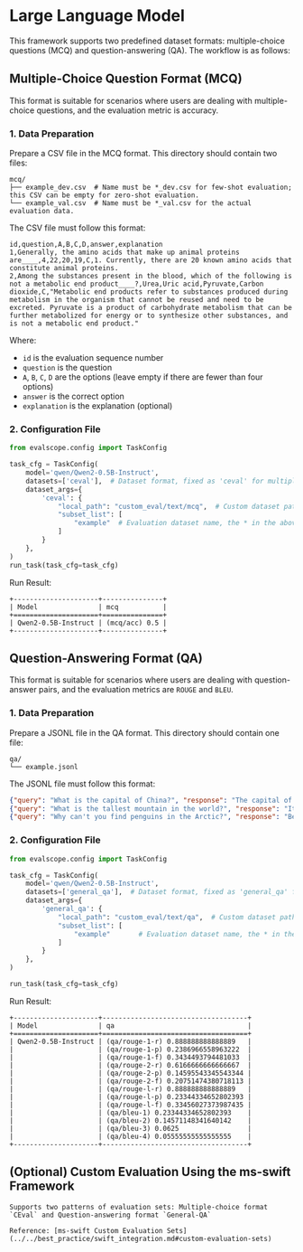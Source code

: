 # Large Language Model

This framework supports two predefined dataset formats: multiple-choice questions (MCQ) and question-answering (QA). The workflow is as follows:

## Multiple-Choice Question Format (MCQ)
This format is suitable for scenarios where users are dealing with multiple-choice questions, and the evaluation metric is accuracy.

### 1. Data Preparation
Prepare a CSV file in the MCQ format. This directory should contain two files:
```text
mcq/
├── example_dev.csv  # Name must be *_dev.csv for few-shot evaluation; this CSV can be empty for zero-shot evaluation.
└── example_val.csv  # Name must be *_val.csv for the actual evaluation data.
```

The CSV file must follow this format:

```text
id,question,A,B,C,D,answer,explanation
1,Generally, the amino acids that make up animal proteins are____,4,22,20,19,C,1. Currently, there are 20 known amino acids that constitute animal proteins.
2,Among the substances present in the blood, which of the following is not a metabolic end product____?,Urea,Uric acid,Pyruvate,Carbon dioxide,C,"Metabolic end products refer to substances produced during metabolism in the organism that cannot be reused and need to be excreted. Pyruvate is a product of carbohydrate metabolism that can be further metabolized for energy or to synthesize other substances, and is not a metabolic end product."
```
Where:
- `id` is the evaluation sequence number
- `question` is the question
- `A`, `B`, `C`, `D` are the options (leave empty if there are fewer than four options)
- `answer` is the correct option
- `explanation` is the explanation (optional)

### 2. Configuration File
```python
from evalscope.config import TaskConfig

task_cfg = TaskConfig(
    model='qwen/Qwen2-0.5B-Instruct',
    datasets=['ceval'],  # Dataset format, fixed as 'ceval' for multiple-choice questions
    dataset_args={
        'ceval': {
            "local_path": "custom_eval/text/mcq",  # Custom dataset path
            "subset_list": [
                "example"  # Evaluation dataset name, the * in the above *_dev.csv
            ]
        }
    },
)
run_task(task_cfg=task_cfg)
```

Run Result:
```text
+---------------------+---------------+
| Model               | mcq           |
+=====================+===============+
| Qwen2-0.5B-Instruct | (mcq/acc) 0.5 |
+---------------------+---------------+ 
```

## Question-Answering Format (QA)
This format is suitable for scenarios where users are dealing with question-answer pairs, and the evaluation metrics are `ROUGE` and `BLEU`.

### 1. Data Preparation
Prepare a JSONL file in the QA format. This directory should contain one file:

```text
qa/
└── example.jsonl
```

The JSONL file must follow this format:

```json
{"query": "What is the capital of China?", "response": "The capital of China is Beijing."}
{"query": "What is the tallest mountain in the world?", "response": "It is Mount Everest."}
{"query": "Why can't you find penguins in the Arctic?", "response": "Because most penguins live in the Antarctic."}
```

### 2. Configuration File
```python
from evalscope.config import TaskConfig

task_cfg = TaskConfig(
    model='qwen/Qwen2-0.5B-Instruct',
    datasets=['general_qa'],  # Dataset format, fixed as 'general_qa' for question-answering
    dataset_args={
        'general_qa': {
            "local_path": "custom_eval/text/qa",  # Custom dataset path
            "subset_list": [
                "example"       # Evaluation dataset name, the * in the above *.jsonl
            ]
        }
    },
)

run_task(task_cfg=task_cfg)
```

Run Result:
```text
+---------------------+------------------------------------+
| Model               | qa                                 |
+=====================+====================================+
| Qwen2-0.5B-Instruct | (qa/rouge-1-r) 0.888888888888889   |
|                     | (qa/rouge-1-p) 0.2386966558963222  |
|                     | (qa/rouge-1-f) 0.3434493794481033  |
|                     | (qa/rouge-2-r) 0.6166666666666667  |
|                     | (qa/rouge-2-p) 0.14595543345543344 |
|                     | (qa/rouge-2-f) 0.20751474380718113 |
|                     | (qa/rouge-l-r) 0.888888888888889   |
|                     | (qa/rouge-l-p) 0.23344334652802393 |
|                     | (qa/rouge-l-f) 0.33456027373987435 |
|                     | (qa/bleu-1) 0.23344334652802393    |
|                     | (qa/bleu-2) 0.14571148341640142    |
|                     | (qa/bleu-3) 0.0625                 |
|                     | (qa/bleu-4) 0.05555555555555555    |
+---------------------+------------------------------------+
```

## (Optional) Custom Evaluation Using the ms-swift Framework

```{seealso}
Supports two patterns of evaluation sets: Multiple-choice format `CEval` and Question-answering format `General-QA`

Reference: [ms-swift Custom Evaluation Sets](../../best_practice/swift_integration.md#custom-evaluation-sets)
```